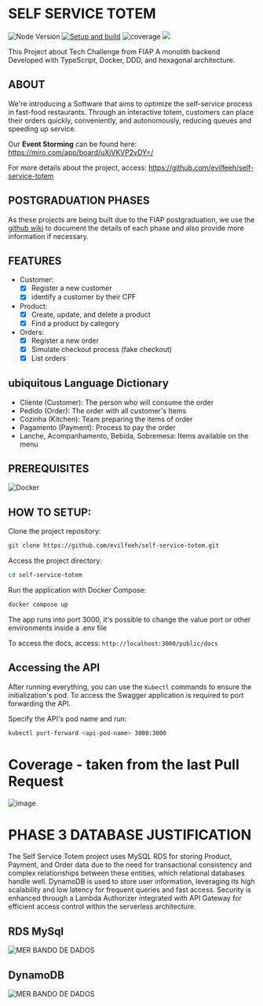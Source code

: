 # SELF SERVICE TOTEM

<img alt="Node Version" src="https://img.shields.io/badge/Node_Version-20.18-green"> [![Setup and build](https://github.com/fiap-soat-sst/self-service-totem/actions/workflows/setup-build-pipeline.yml/badge.svg)](https://github.com/fiap-soat-sst/self-service-totem/actions/workflows/setup-build-pipeline.yml) ![coverage](https://img.shields.io/endpoint?url=https://gist.githubusercontent.com/evilfeeh/b08eb2c7df611955dd487f17d2a4c340/raw/coverage.json) <img src="https://img.shields.io/github/v/release/fiap-soat-sst/self-service-totem?display_name=tag&label=Release%20Version"> 


This Project about Tech Challenge from FIAP
A monolith backend Developed with TypeScript, Docker, DDD, and hexagonal architecture.

## ABOUT

We're introducing a Software that aims to optimize the self-service process in fast-food restaurants. Through an interactive totem, customers can place their orders quickly, conveniently, and autonomously, reducing queues and speeding up service.

Our **Event Storming** can be found here: https://miro.com/app/board/uXjVKVP2yDY=/

For more details about the project, access: https://github.com/evilfeeh/self-service-totem

## POSTGRADUATION PHASES

As these projects are being built due to the FIAP postgraduation, we use the [github wiki](https://github.com/evilfeeh/self-service-totem/wiki) to document the details of each phase and also provide more information if necessary.

## FEATURES

-   Customer:
    -   [x] Register a new customer
    -   [x] identify a customer by their CPF
-   Product:
    -   [x] Create, update, and delete a product
    -   [x] Find a product by category
-   Orders:
    -   [x] Register a new order
    -   [x] Simulate checkout process (fake checkout)
    -   [x] List orders

## ubiquitous Language Dictionary

-   Cliente (Customer): The person who will consume the order
-   Pedido (Order): The order with all customer's Items
-   Cozinha (Kitchen): Team preparing the items of order
-   Pagamento (Payment): Process to pay the order
-   Lanche, Acompanhamento, Bebida, Sobremesa: Items available on the menu

## PREREQUISITES

  <img alt="Docker" src="https://img.shields.io/badge/Docker-latest">

## HOW TO SETUP:

Clone the project repository:

```bash
git clone https://github.com/evilfeeh/self-service-totem.git
```

Access the project directory:

```bash
cd self-service-totem
```

Run the application with Docker Compose:

```bash
docker compose up
```

The app runs into port 3000, it's possible to change the value port or other environments inside a .env file

To access the docs, access:
`http://localhost:3000/public/docs`

## Accessing the API

After running everything, you can use the `Kubectl` commands to ensure the initialization's pod.
To access the Swagger application is required to port forwarding the API.

Specify the API's pod name and run:

```bash
kubectl port-forward <api-pod-name> 3000:3000
```
# Coverage - taken from the last Pull Request
![image](https://github.com/user-attachments/assets/08d8dacd-763b-4bb6-b916-191a8060887e)



# PHASE 3 DATABASE JUSTIFICATION

The Self Service Totem project uses MySQL RDS for storing Product, Payment, and Order data due to the need for transactional consistency and complex relationships between these entities, which relational databases handle well. DynamoDB is used to store user information, leveraging its high scalability and low latency for frequent queries and fast access. Security is enhanced through a Lambda Authorizer integrated with API Gateway for efficient access control within the serverless architecture.

## RDS MySql

![MER BANDO DE DADOS](./diagrams/mer-database.png)

## DynamoDB

![MER BANDO DE DADOS](./diagrams/mer-auth-database.png)
